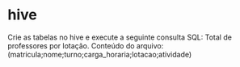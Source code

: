 # hive
Crie as tabelas no hive e execute a seguinte consulta SQL: Total de professores por lotação. Conteúdo do arquivo: (matricula;nome;turno;carga_horaria;lotacao;atividade)
